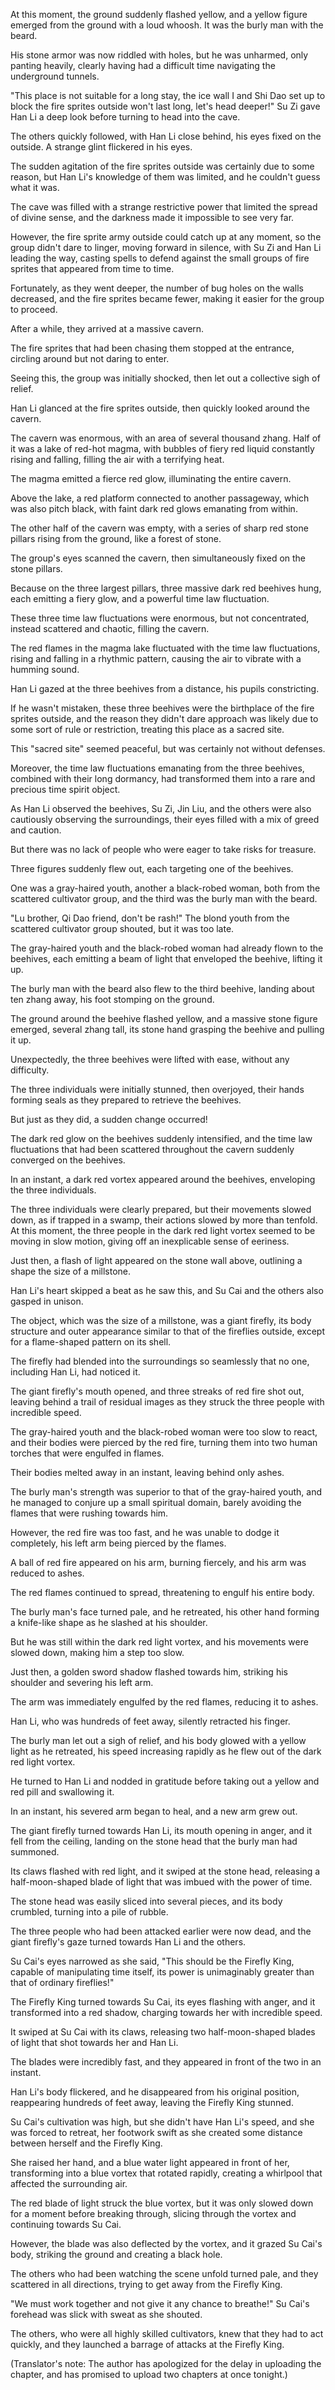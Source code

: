 At this moment, the ground suddenly flashed yellow, and a yellow figure emerged from the ground with a loud whoosh. It was the burly man with the beard.

His stone armor was now riddled with holes, but he was unharmed, only panting heavily, clearly having had a difficult time navigating the underground tunnels.

"This place is not suitable for a long stay, the ice wall I and Shi Dao set up to block the fire sprites outside won't last long, let's head deeper!" Su Zi gave Han Li a deep look before turning to head into the cave.

The others quickly followed, with Han Li close behind, his eyes fixed on the outside. A strange glint flickered in his eyes.

The sudden agitation of the fire sprites outside was certainly due to some reason, but Han Li's knowledge of them was limited, and he couldn't guess what it was.

The cave was filled with a strange restrictive power that limited the spread of divine sense, and the darkness made it impossible to see very far.

However, the fire sprite army outside could catch up at any moment, so the group didn't dare to linger, moving forward in silence, with Su Zi and Han Li leading the way, casting spells to defend against the small groups of fire sprites that appeared from time to time.

Fortunately, as they went deeper, the number of bug holes on the walls decreased, and the fire sprites became fewer, making it easier for the group to proceed.

After a while, they arrived at a massive cavern.

The fire sprites that had been chasing them stopped at the entrance, circling around but not daring to enter.

Seeing this, the group was initially shocked, then let out a collective sigh of relief.

Han Li glanced at the fire sprites outside, then quickly looked around the cavern.

The cavern was enormous, with an area of several thousand zhang. Half of it was a lake of red-hot magma, with bubbles of fiery red liquid constantly rising and falling, filling the air with a terrifying heat.

The magma emitted a fierce red glow, illuminating the entire cavern.

Above the lake, a red platform connected to another passageway, which was also pitch black, with faint dark red glows emanating from within.

The other half of the cavern was empty, with a series of sharp red stone pillars rising from the ground, like a forest of stone.

The group's eyes scanned the cavern, then simultaneously fixed on the stone pillars.

Because on the three largest pillars, three massive dark red beehives hung, each emitting a fiery glow, and a powerful time law fluctuation.

These three time law fluctuations were enormous, but not concentrated, instead scattered and chaotic, filling the cavern.

The red flames in the magma lake fluctuated with the time law fluctuations, rising and falling in a rhythmic pattern, causing the air to vibrate with a humming sound.

Han Li gazed at the three beehives from a distance, his pupils constricting.

If he wasn't mistaken, these three beehives were the birthplace of the fire sprites outside, and the reason they didn't dare approach was likely due to some sort of rule or restriction, treating this place as a sacred site.

This "sacred site" seemed peaceful, but was certainly not without defenses.

Moreover, the time law fluctuations emanating from the three beehives, combined with their long dormancy, had transformed them into a rare and precious time spirit object.

As Han Li observed the beehives, Su Zi, Jin Liu, and the others were also cautiously observing the surroundings, their eyes filled with a mix of greed and caution.

But there was no lack of people who were eager to take risks for treasure.

Three figures suddenly flew out, each targeting one of the beehives.

One was a gray-haired youth, another a black-robed woman, both from the scattered cultivator group, and the third was the burly man with the beard.

"Lu brother, Qi Dao friend, don't be rash!" The blond youth from the scattered cultivator group shouted, but it was too late.

The gray-haired youth and the black-robed woman had already flown to the beehives, each emitting a beam of light that enveloped the beehive, lifting it up.

The burly man with the beard also flew to the third beehive, landing about ten zhang away, his foot stomping on the ground.

The ground around the beehive flashed yellow, and a massive stone figure emerged, several zhang tall, its stone hand grasping the beehive and pulling it up.

Unexpectedly, the three beehives were lifted with ease, without any difficulty.

The three individuals were initially stunned, then overjoyed, their hands forming seals as they prepared to retrieve the beehives.

But just as they did, a sudden change occurred!

The dark red glow on the beehives suddenly intensified, and the time law fluctuations that had been scattered throughout the cavern suddenly converged on the beehives.

In an instant, a dark red vortex appeared around the beehives, enveloping the three individuals.

The three individuals were clearly prepared, but their movements slowed down, as if trapped in a swamp, their actions slowed by more than tenfold.
At this moment, the three people in the dark red light vortex seemed to be moving in slow motion, giving off an inexplicable sense of eeriness.

Just then, a flash of light appeared on the stone wall above, outlining a shape the size of a millstone.

Han Li's heart skipped a beat as he saw this, and Su Cai and the others also gasped in unison.

The object, which was the size of a millstone, was a giant firefly, its body structure and outer appearance similar to that of the fireflies outside, except for a flame-shaped pattern on its shell.

The firefly had blended into the surroundings so seamlessly that no one, including Han Li, had noticed it.

The giant firefly's mouth opened, and three streaks of red fire shot out, leaving behind a trail of residual images as they struck the three people with incredible speed.

The gray-haired youth and the black-robed woman were too slow to react, and their bodies were pierced by the red fire, turning them into two human torches that were engulfed in flames.

Their bodies melted away in an instant, leaving behind only ashes.

The burly man's strength was superior to that of the gray-haired youth, and he managed to conjure up a small spiritual domain, barely avoiding the flames that were rushing towards him.

However, the red fire was too fast, and he was unable to dodge it completely, his left arm being pierced by the flames.

A ball of red fire appeared on his arm, burning fiercely, and his arm was reduced to ashes.

The red flames continued to spread, threatening to engulf his entire body.

The burly man's face turned pale, and he retreated, his other hand forming a knife-like shape as he slashed at his shoulder.

But he was still within the dark red light vortex, and his movements were slowed down, making him a step too slow.

Just then, a golden sword shadow flashed towards him, striking his shoulder and severing his left arm.

The arm was immediately engulfed by the red flames, reducing it to ashes.

Han Li, who was hundreds of feet away, silently retracted his finger.

The burly man let out a sigh of relief, and his body glowed with a yellow light as he retreated, his speed increasing rapidly as he flew out of the dark red light vortex.

He turned to Han Li and nodded in gratitude before taking out a yellow and red pill and swallowing it.

In an instant, his severed arm began to heal, and a new arm grew out.

The giant firefly turned towards Han Li, its mouth opening in anger, and it fell from the ceiling, landing on the stone head that the burly man had summoned.

Its claws flashed with red light, and it swiped at the stone head, releasing a half-moon-shaped blade of light that was imbued with the power of time.

The stone head was easily sliced into several pieces, and its body crumbled, turning into a pile of rubble.

The three people who had been attacked earlier were now dead, and the giant firefly's gaze turned towards Han Li and the others.

Su Cai's eyes narrowed as she said, "This should be the Firefly King, capable of manipulating time itself, its power is unimaginably greater than that of ordinary fireflies!"

The Firefly King turned towards Su Cai, its eyes flashing with anger, and it transformed into a red shadow, charging towards her with incredible speed.

It swiped at Su Cai with its claws, releasing two half-moon-shaped blades of light that shot towards her and Han Li.

The blades were incredibly fast, and they appeared in front of the two in an instant.

Han Li's body flickered, and he disappeared from his original position, reappearing hundreds of feet away, leaving the Firefly King stunned.

Su Cai's cultivation was high, but she didn't have Han Li's speed, and she was forced to retreat, her footwork swift as she created some distance between herself and the Firefly King.

She raised her hand, and a blue water light appeared in front of her, transforming into a blue vortex that rotated rapidly, creating a whirlpool that affected the surrounding air.

The red blade of light struck the blue vortex, but it was only slowed down for a moment before breaking through, slicing through the vortex and continuing towards Su Cai.

However, the blade was also deflected by the vortex, and it grazed Su Cai's body, striking the ground and creating a black hole.

The others who had been watching the scene unfold turned pale, and they scattered in all directions, trying to get away from the Firefly King.

"We must work together and not give it any chance to breathe!" Su Cai's forehead was slick with sweat as she shouted.

The others, who were all highly skilled cultivators, knew that they had to act quickly, and they launched a barrage of attacks at the Firefly King.

(Translator's note: The author has apologized for the delay in uploading the chapter, and has promised to upload two chapters at once tonight.)